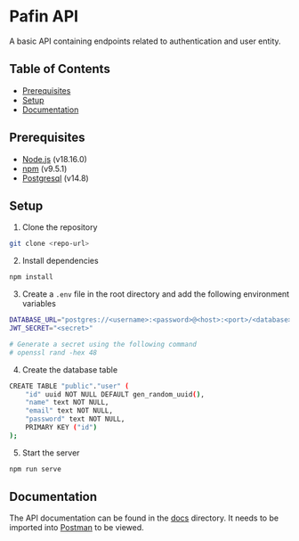 # Pafin API

A basic API containing endpoints related to authentication and user entity.

## Table of Contents

- [Prerequisites](#prerequisites)
- [Setup](#setup)
- [Documentation](#documentation)

## Prerequisites

- [Node.js](https://nodejs.org/en/) (v18.16.0)
- [npm](https://www.npmjs.com/) (v9.5.1)
- [Postgresql](https://www.postgresql.org/) (v14.8)

## Setup

1. Clone the repository

```bash
git clone <repo-url>
```

2. Install dependencies

```bash
npm install
```

3. Create a `.env` file in the root directory and add the following environment variables

```bash
DATABASE_URL="postgres://<username>:<password>@<host>:<port>/<database>"
JWT_SECRET="<secret>"

# Generate a secret using the following command
# openssl rand -hex 48
```

4. Create the database table

```bash
CREATE TABLE "public"."user" (
    "id" uuid NOT NULL DEFAULT gen_random_uuid(),
    "name" text NOT NULL,
    "email" text NOT NULL,
    "password" text NOT NULL,
    PRIMARY KEY ("id")
);
```

5. Start the server

```bash
npm run serve
```

## Documentation

The API documentation can be found in the [docs](./docs) directory. It needs to be imported into [Postman](https://www.postman.com/) to be viewed.
